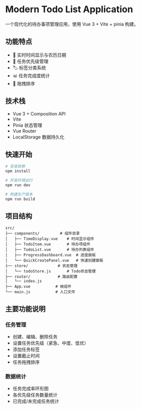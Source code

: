 # Modern Todo List Application

一个现代化的待办事项管理应用，使用 Vue 3 + Vite + pinia 构建。

## 功能特点

- 📅 实时时间显示与农历日期
- 🎯 任务优先级管理
- 🏷️ 标签分类系统
- 📊 任务完成度统计
- 🔄 拖拽排序

## 技术栈

- Vue 3 + Composition API
- Vite
- Pinia 状态管理
- Vue Router
- LocalStorage 数据持久化

## 快速开始

```bash
# 安装依赖
npm install

# 开发环境运行
npm run dev

# 构建生产版本
npm run build
```

## 项目结构

```
src/
├── components/         # 组件目录
│   ├── TimeDisplay.vue    # 时间显示组件
│   ├── TodoItem.vue       # 待办项组件
│   ├── TodoList.vue       # 待办列表组件
│   ├── ProgressDashboard.vue  # 进度面板
│   └── QuickCreatePanel.vue   # 快速创建面板
├── store/             # 状态管理
│   └── todoStore.js       # Todo状态管理
├── router/            # 路由配置
│   └── index.js
├── App.vue           # 根组件
└── main.js           # 入口文件
```

## 主要功能说明

### 任务管理
- 创建、编辑、删除任务
- 设置任务优先级（紧急、中度、低优）
- 添加任务标签
- 设置截止时间
- 任务拖拽排序

### 数据统计
- 任务完成率环形图
- 各优先级任务数量统计
- 已完成/未完成任务统计


